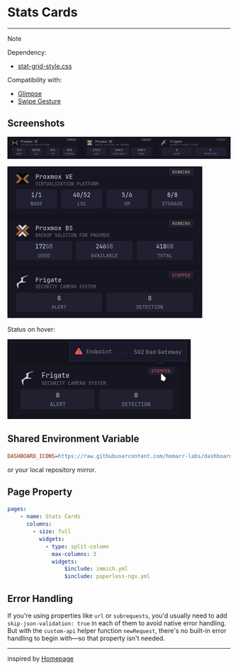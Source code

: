 # Stats Cards
---
> [!NOTE]
>
> Dependency:
> - [stat-grid-style.css](/styles/stat-grid-style.css)
>
> Compatibility with:
> - [Glimpse](https://github.com/ralphocdol/glance-micro-scripts/blob/main/glimpse/README.md)
> - [Swipe Gesture](https://github.com/ralphocdol/glance-micro-scripts/blob/main/swipe-left-and-right/README.md)

## Screenshots

![desktop](preview1.png)


![mobile](preview2.png)

Status on hover:

![subtitled](preview3.png)

## Shared Environment Variable
```ini
DASHBOARD_ICONS=https://raw.githubusercontent.com/homarr-labs/dashboard-icons/refs/heads/main
```
or your local repository mirror.

## Page Property
```yml
pages:
    - name: Stats Cards
      columns:
        - size: full
          widgets:
            - type: split-column
              max-columns: 3
              widgets:
                  $include: immich.yml
                  $include: paperless-ngx.yml
```

## Error Handling
If you're using properties like `url` or `subrequests`, you'd usually need to add `skip-json-validation: true` in each of them to avoid native error handling. But with the `custom-api` helper function `newRequest`, there's no built-in error handling to begin with—so that property isn't needed.

---

inspired by [Homepage](https://gethomepage.dev/)
